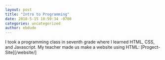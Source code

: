 ```yaml
---
layout: post
title: "Intro to Programming"
date: 2018-5-15 10:59:34 -0700
categories: uncategorized
author: ebdude
---
```


I took a programming class in seventh grade where I learned HTML, CSS, and Javascript. My teacher made us make a website using HTML: 
[Progect-Site][/website/]
